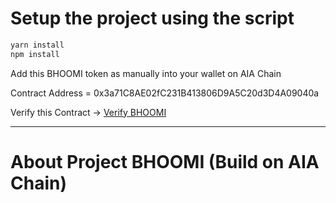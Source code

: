 # Setup the project using the script

```sh
yarn install
npm install
```

Add this BHOOMI token as manually into your wallet on AIA Chain

Contract Address = 0x3a71C8AE02fC231B413806D9A5C20d3D4A09040a

Verify this Contract -> [Verify BHOOMI](https://testnet.aiascan.com/token/0x3a71C8AE02fC231B413806D9A5C20d3D4A09040a)

---

# About Project BHOOMI (Build on AIA Chain)
